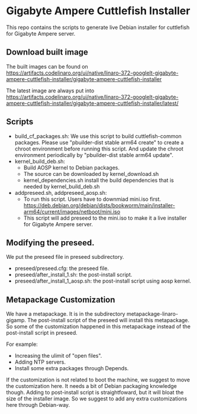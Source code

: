 # Gigabyte Ampere Cuttlefish Installer

This repo contains the scripts to generate live Debian installer for
cuttlefish for Gigabyte Ampere server.

## Download built image

The built images can be found on https://artifacts.codelinaro.org/ui/native/linaro-372-googlelt-gigabyte-ampere-cuttlefish-installer/gigabyte-ampere-cuttlefish-installer

The latest image are always put into https://artifacts.codelinaro.org/ui/native/linaro-372-googlelt-gigabyte-ampere-cuttlefish-installer/gigabyte-ampere-cuttlefish-installer/latest/

## Scripts

 * build_cf_packages.sh:
   We use this script to build cuttlefish-common packages.
   Please use "pbuilder-dist stable arm64 create" to create a
   chroot environment before running this script.
   And update the chroot environment periodically by
   "pbuilder-dist stable arm64 update".
 * kernel_build_deb.sh:
   * Build AOSP kernel to Debian packages.
   * The source can be downloaded by kernel_download.sh
   * kernel_dependencies.sh install the build dependencies that is needed
     by kernel_build_deb.sh
 * addpreseed.sh, addpreseed_aosp.sh:
   * To run this script. Users have to downmiad mini.iso first.
     https://deb.debian.org/debian/dists/bookworm/main/installer-arm64/current/images/netboot/mini.iso
   * This script will add preseed to the mini.iso to make it a live
     installer for Gigabyte Ampere server.

## Modifying the preseed.

We put the preseed file in preseed subdirectory.

 * preseed/preseed.cfg: the preseed file.
 * preseed/after_install_1.sh: the post-install script.
 * preseed/after_install_1_aosp.sh: the post-install script using aosp kernel. 

## Metapackage Customization

We have a metapackage. It is in the subdirectory metapackage-linaro-gigamp.
The post-install script of the preseed will install this metapackage.
So some of the customization happened in this metapackage instead of
the post-install script in preseed.

For example:
 * Increasing the ulimit of "open files".
 * Adding NTP servers.
 * Install some extra packages through Depends.

If the customization is not related to boot the machine, we suggest
to move the customization here. It needs a bit of Debian packaging knowledge
though. Adding to post-install script is straightfoward, but it will
bloat the size of the installer image. So we suggest to add any extra
customizations here through Debian-way.

